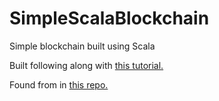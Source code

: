 # SimpleScalaBlockchain
Simple blockchain built using Scala

Built following along with [this tutorial.](https://medium.com/programmers-blockchain/create-simple-blockchain-java-tutorial-from-scratch-6eeed3cb03fa)

Found from in [this repo.](https://github.com/openblockchains/awesome-blockchains)
